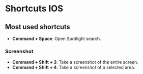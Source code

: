 # Shortcuts IOS

## Most used shortcuts

- **Command + Space**: Open Spotlight search.

### Screenshot

- **Command + Shift + 3**: Take a screenshot of the entire screen.
- **Command + Shift + 4**: Take a screenshot of a selected area.
